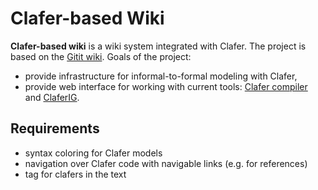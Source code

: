 Clafer-based Wiki
=================

**Clafer-based wiki** is a wiki system integrated with Clafer. The project is based on the [Gitit wiki](http://gitit.net/). Goals of the project:
* provide infrastructure for informal-to-formal modeling with Clafer,
* provide web interface for working with current tools: [Clafer compiler](https://github.com/gsdlab/clafer) and [ClaferIG](https://github.com/gsdlab/claferIG).

Requirements
------------
* syntax coloring for Clafer models
* navigation over Clafer code with navigable links (e.g. for references)
* tag for clafers in the text